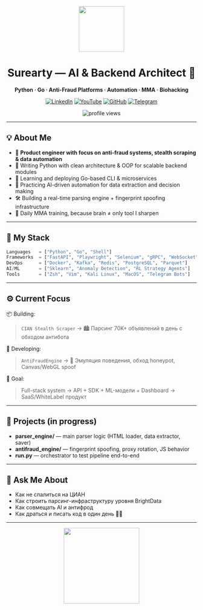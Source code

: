 <!-- HEADER -->
<div align="center">

<img src="https://media.giphy.com/media/XHFmDF04QhC3VoZ2Aq/giphy.gif" width="120"/>

# Surearty — AI & Backend Architect 🧠

**Python · Go · Anti-Fraud Platforms · Automation · MMA · Biohacking**

[![LinkedIn](https://img.shields.io/badge/LinkedIn-0A66C2?style=for-the-badge&logo=linkedin&logoColor=white)](https://ya.ru)
[![YouTube](https://img.shields.io/badge/YouTube-DD0000?style=for-the-badge&logo=youtube&logoColor=white)](https://ya.ru)
[![GitHub](https://img.shields.io/badge/GitHub-000?style=for-the-badge&logo=github&logoColor=white)](https://github.com/Surearty)
[![Telegram](https://img.shields.io/badge/Telegram-26A5E4?style=for-the-badge&logo=telegram&logoColor=white)](https://ya.ru)

<img src="https://komarev.com/ghpvc/?username=Surearty&style=flat-square&color=blue" alt="profile views"/>
</div>

---

## 💡 About Me

- 🧩 **Product engineer with focus on anti-fraud systems, stealth scraping & data automation**
- 🐍 Writing Python with clean architecture & OOP for scalable backend modules
- 🚀 Learning and deploying Go-based CLI & microservices
- 🧠 Practicing AI-driven automation for data extraction and decision making
- 🛠️ Building a real-time parsing engine + fingerprint spoofing infrastructure
- 🥋 Daily MMA training, because brain ≠ only tool I sharpen

---

## 🧠 My Stack

```python
Languages   = ["Python", "Go", "Shell"]
Frameworks  = ["FastAPI", "Playwright", "Selenium", "gRPC", "WebSocket"]
DevOps      = ["Docker", "Kafka", "Redis", "PostgreSQL", "Parquet"]
AI/ML       = ["Sklearn", "Anomaly Detection", "RL Strategy Agents"]
Tools       = ["Zsh", "Vim", "Kali Linux", "MacOS", "Telegram Bots"]
```

---

## ⚙️ Current Focus

📦 Building:  
> `CIAN Stealth Scraper` → 🏙 Парсинг 70K+ объявлений в день с обходом антибота

🔐 Developing:  
> `AntiFraudEngine` → 🧠 Эмуляция поведения, обход honeypot, Canvas/WebGL spoof

🎯 Goal:  
> Full-stack system → API + SDK + ML-модели + Dashboard → SaaS/WhiteLabel продукт

---

## 🧰 Projects (in progress)

- **parser_engine/** — main parser logic (HTML loader, data extractor, saver)
- **antifraud_engine/** — fingerprint spoofing, proxy rotation, JS behavior
- **run.py** — orchestrator to test pipeline end-to-end

---

## 💬 Ask Me About

- Как не спалиться на ЦИАН
- Как строить парсинг-инфраструктуру уровня BrightData
- Как совмещать AI и антифрод
- Как драться и писать код в один день 🧠🥊

---

<div align="center">
<img src="https://media.giphy.com/media/M9gbBd9nbDrOTu1Mqx/giphy.gif" width="200"/>
</div>

